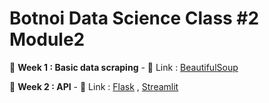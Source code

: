 # Botnoi Data Science Class #2 Module2
:pushpin: **Week 1 : Basic data scraping** 
    - :link: Link : [BeautifulSoup](https://www.crummy.com/software/BeautifulSoup/bs4/doc/)
    
:pushpin: **Week 2 : API** 
    - :link: Link : [Flask](https://flask.palletsprojects.com) , [Streamlit](https://www.streamlit.io)
